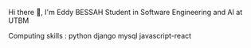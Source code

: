 Hi there 👋, I'm Eddy BESSAH
Student in Software Engineering and AI at UTBM

Computing skills :
python django mysql javascript-react



